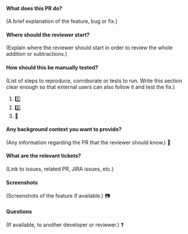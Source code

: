 #### What does this PR do?
(A brief explanation of the feature, bug or fix.)

#### Where should the reviewer start?
(Explain where the reviewer should start in order to review the whole addition or subtractions.)

#### How should this be manually tested?
(List of steps to reproduce, corroborate or tests to run. Write this section clear enough so that external users can also follow it and test the fix.)
1. :one:
2. :two:
3. :tada:

#### Any background context you want to provide?
(Any information regarding the PR that the reviewer should know.)
:construction:

#### What are the relevant tickets?
(Link to issues, related PR, JIRA issues, etc.)

#### Screenshots
(Screenshots of the feature if available.)
:camera:

#### Questions
(If available, to another developer or reviewer.)
:question:
